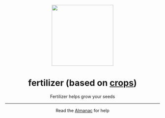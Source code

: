 <p align="center"><img width="200" src="https://github.com/user-attachments/assets/65959d34-87f7-426a-abe3-9e5f9cd4e4fc"></p>
<h1 align="center">fertilizer (based on <a target="_blank" href="https://github.com/soranosita/crops">crops</a>)</h1>

<p align="center">Fertilizer helps grow your seeds</p>

---

<p align="center">Read the <a target="_blank" href="https://github.com/moleculekayak/fertilizer/wiki">Almanac</a> for help</p>
